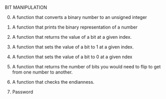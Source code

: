 BIT MANIPULATION

0. A function that converts a binary number to an unsigned integer

1. A function that prints the binary representation of a number

2. A function that returns the value of a bit at a given index.

3. A function that sets the value of a bit to 1 at a given index.

4. A function that sets the value of a bit to 0 at a given ndex

5. A function that returns the number of bits you would need to flip to get from one number to another.

6. A function that checks the endianness.

7. Password
